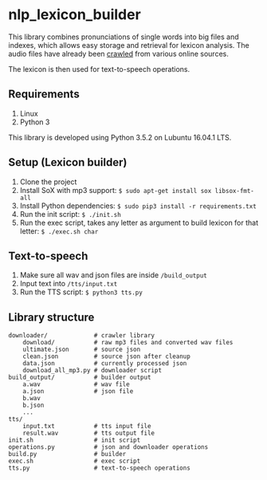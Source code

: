 # nlp_lexicon_builder

This library combines pronunciations of single words into big files and indexes, which allows easy storage and retrieval for lexicon analysis. The audio files have already been [crawled](https://github.com/nathanielove/English-words-pronunciation-mp3-audio-download) from various online sources.

The lexicon is then used for text-to-speech operations.

## Requirements

1. Linux
1. Python 3

This library is developed using Python 3.5.2 on Lubuntu 16.04.1 LTS.

## Setup (Lexicon builder)

1. Clone the project
1. Install SoX with mp3 support: `$ sudo apt-get install sox libsox-fmt-all`
1. Install Python dependencies: `$ sudo pip3 install -r requirements.txt`
1. Run the init script: `$ ./init.sh`
1. Run the exec script, takes any letter as argument to build lexicon for that letter: `$ ./exec.sh char`

## Text-to-speech

1. Make sure all wav and json files are inside `/build_output`
1. Input text into `/tts/input.txt`
1. Run the TTS script: `$ python3 tts.py`

## Library structure

```
downloader/             # crawler library
    download/           # raw mp3 files and converted wav files
    ultimate.json       # source json
    clean.json          # source json after cleanup
    data.json           # currently processed json
    download_all_mp3.py # downloader script
build_output/           # builder output
    a.wav               # wav file
    a.json              # json file
    b.wav
    b.json
    ...
tts/                    
    input.txt           # tts input file
    result.wav          # tts output file
init.sh                 # init script
operations.py           # json and downloader operations
build.py                # builder
exec.sh                 # exec script
tts.py                  # text-to-speech operations
```
